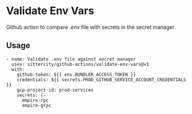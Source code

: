 # Validate Env Vars
Github action to compare .env file with secrets in the secret manager.

## Usage

```
- name: Validate .env file against secret manager
  uses: sittercity/github-actions/validate-env-vars@v1
  with:
    github-token: ${{ env.BUNDLER_ACCESS_TOKEN }}
    credentials: ${{ secrets.PROD_GITHUB_SERVICE_ACCOUNT_CREDENTIALS }}
    gcp-project-id: prod-services
    secrets: |-
      empire-rpc
      empire-grpc
```
